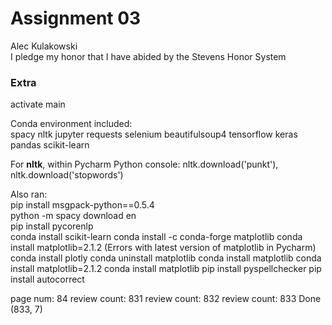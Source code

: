 # Assignment 03

Alec Kulakowski \
I pledge my honor that I have abided by the Stevens Honor System 

### Extra
activate main

Conda environment included:\
spacy nltk jupyter requests selenium beautifulsoup4 tensorflow 
keras pandas scikit-learn

For **nltk**, within Pycharm Python console: 
nltk.download('punkt'), nltk.download('stopwords')


Also ran:\
pip install msgpack-python==0.5.4\
python -m spacy download en\
pip install pycorenlp\
conda install scikit-learn
conda install -c conda-forge matplotlib 
conda install matplotlib=2.1.2 (Errors with latest version of matplotlib in Pycharm)
conda install plotly
conda uninstall matplotlib
conda install matplotlib
conda install matplotlib=2.1.2
conda install matplotlib
pip install pyspellchecker
pip install autocorrect


page num: 84
review count: 831
review count: 832
review count: 833
Done
(833, 7)
